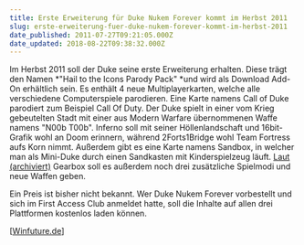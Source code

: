 ```yaml
---
title: Erste Erweiterung für Duke Nukem Forever kommt im Herbst 2011
slug: erste-erweiterung-fuer-duke-nukem-forever-kommt-im-herbst-2011
date_published: 2011-07-27T09:21:05.000Z
date_updated: 2018-08-22T09:38:32.000Z
---
```


Im Herbst 2011 soll der Duke seine erste Erweiterung erhalten. Diese trägt den Namen *"Hail to the Icons Parody Pack" *und wird als Download Add-On erhältlich sein. Es enthält 4 neue Multiplayerkarten, welche alle verschiedene Computerspiele parodieren. Eine Karte namens Call of Duke parodiert zum Beispiel Call Of Duty. Der Duke spielt in einer vom Krieg gebeutelten Stadt mit einer aus Modern Warfare übernommenen Waffe namens "N00b T00b". Inferno soll mit seiner Höllenlandschaft und 16bit-Grafik wohl an Doom erinnern, während 2Forts1Bridge wohl Team Fortress aufs Korn nimmt. Außerdem gibt es eine Karte namens Sandbox, in welcher man als Mini-Duke durch einen Sandkasten mit Kinderspielzeug läuft. [Laut (archiviert)](http://web.archive.org/web/20131104014740/http://forums.gearboxsoftware.com:80/showthread.php?p=2421625) Gearbox soll es außerdem noch drei zusätzliche Spielmodi und neue Waffen geben.

Ein Preis ist bisher nicht bekannt. Wer Duke Nukem Forever vorbestellt und sich im First Access Club anmeldet hatte, soll die Inhalte auf allen drei Plattformen kostenlos laden können.

[[Winfuture.de](http://winfuture.de/news,64573.html)]
